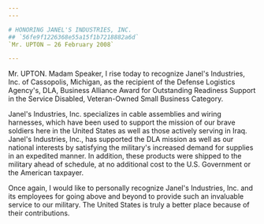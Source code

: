 ```yaml
---
---

# HONORING JANEL'S INDUSTRIES, INC.
## `56fe9f1226368e55a15f1b7218882a6d`
`Mr. UPTON — 26 February 2008`

---
```



Mr. UPTON. Madam Speaker, I rise today to recognize Janel's 
Industries, Inc. of Cassopolis, Michigan, as the recipient of the 
Defense Logistics Agency's, DLA, Business Alliance Award for 
Outstanding Readiness Support in the Service Disabled, Veteran-Owned 
Small Business Category.

Janel's Industries, Inc. specializes in cable assemblies and wiring 
harnesses, which have been used to support the mission of our brave 
soldiers here in the United States as well as those actively serving in 
Iraq. Janel's Industries, Inc., has supported the DLA mission as well 
as our national interests by satisfying the military's increased demand 
for supplies in an expedited manner. In addition, these products were 
shipped to the military ahead of schedule, at no additional cost to the 
U.S. Government or the American taxpayer.

Once again, I would like to personally recognize Janel's Industries, 
Inc. and its employees for going above and beyond to provide such an 
invaluable service to our military. The United States is truly a better 
place because of their contributions.
